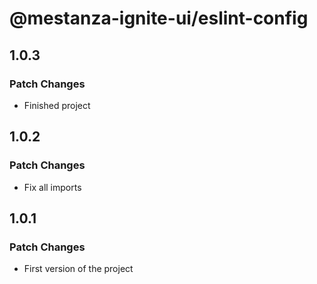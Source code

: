 # @mestanza-ignite-ui/eslint-config

## 1.0.3

### Patch Changes

- Finished project

## 1.0.2

### Patch Changes

- Fix all imports

## 1.0.1

### Patch Changes

- First version of the project

